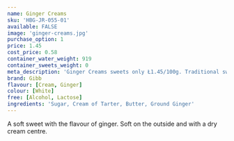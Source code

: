 ```yaml
---
name: Ginger Creams
sku: 'HBG-JR-055-01'
available: FALSE
image: 'ginger-creams.jpg'
purchase_option: 1
price: 1.45
cost_price: 0.58
container_water_weight: 919
container_sweets_weight: 0
meta_description: 'Ginger Creams sweets only Ł1.45/100g. Traditional sweets and more at Humbugs Confectionery Store. Specialists in satisfying your sweet tooth!'
brand: Gibb
flavour: [Cream, Ginger]
colour: [White]
free: [Alcohol, Lactose]
ingredients: 'Sugar, Cream of Tarter, Butter, Ground Ginger'
---
```

A soft sweet with the flavour of ginger. Soft on the outside and with a dry cream centre.